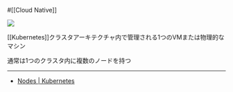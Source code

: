 #[[Cloud Native]]

![](https://github.com/kubernetes/community/raw/master/icons/png/infrastructure_components/labeled/node-128.png)

[[Kubernetes]]クラスタアーキテクチャ内で管理される1つのVMまたは物理的なマシン

通常は1つのクラスタ内に複数のノードを持つ

---

- [Nodes | Kubernetes](https://kubernetes.io/docs/concepts/architecture/nodes/)